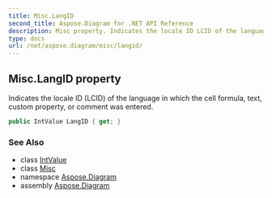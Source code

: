 ```yaml
---
title: Misc.LangID
second_title: Aspose.Diagram for .NET API Reference
description: Misc property. Indicates the locale ID LCID of the language in which the cell formula text custom property or comment was entered
type: docs
url: /net/aspose.diagram/misc/langid/
---
```

## Misc.LangID property

Indicates the locale ID (LCID) of the language in which the cell formula, text, custom property, or comment was entered.

```csharp
public IntValue LangID { get; }
```

### See Also

* class [IntValue](../../intvalue/)
* class [Misc](../)
* namespace [Aspose.Diagram](../../misc/)
* assembly [Aspose.Diagram](../../../)


